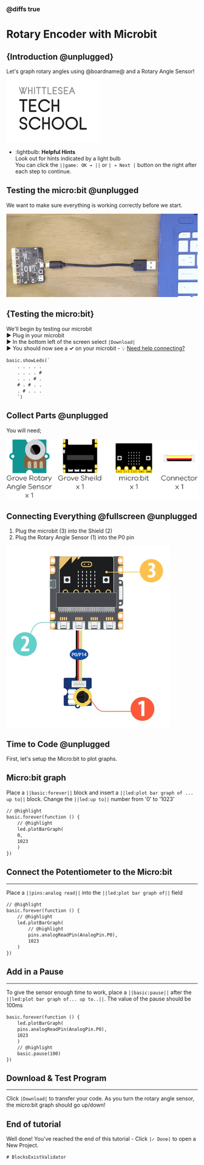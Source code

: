 ### @diffs true

# Rotary Encoder with Microbit

## {Introduction @unplugged}
Let's graph rotary angles using @boardname@ and a Rotary Angle Sensor!
![WTS Logo](https://raw.githubusercontent.com/CarlTS/microbit-grove/master/assets/WTSLogo.png)

  - :lightbulb: **Helpful Hints**   
  Look out for hints indicated by a light bulb   
You can click the ``||game: OK ➔ ||`` or ``| ➔ Next |`` button on the right after each step to continue.

## Testing the micro:bit @unplugged
We want to make sure everything is working correctly before we start.

![Plugging in microbit](https://raw.githubusercontent.com/CarlTS/microbit-grove/master/assets/microbitplugin.gif)   

## {Testing the micro:bit}
We'll begin by testing our microbit   
► Plug in your microbit   
► In the bottom left of the screen select  ``|Download|``  
► You should now see a **✓** on your microbit  -  💡 [Need help connecting?](https://www.youtube.com/watch?v=qSjMDG84bMY)

```template
basic.showLeds(`
    . . . . .
    . . . . #
    . . . # .
    # . # . .
    . # . . .
    `)
```


## Collect Parts @unplugged

You will need;

![Parts Needed 1 Rotary, 1 microbit, 1 sheild](https://raw.githubusercontent.com/CarlTS/grove-sensor-tutorial/master/images/GroveSensors/GroveRotary.png)


## Connecting Everything  @fullscreen @unplugged
1. Plug the microbit (3) into the Shield (2)
2. Plug the Rotary Angle Sensor (1) into the P0 pin

![Connection Image](https://raw.githubusercontent.com/CarlTS/grove-sensor-tutorial/master/images/rotaryAnglesensor.jpg)

## Time to Code @unplugged

First, let's setup the Micro:bit to plot graphs.

## Micro:bit graph
Place a ``||basic:forever||`` block and insert a ``||led:plot bar graph of ... up to||`` block. Change the ``||led:up to||`` number from '0' to '1023' 

```blocks
// @highlight
basic.forever(function () {
    // @highlight
    led.plotBarGraph(
    0,
    1023
    )
})
```



##  Connect the Potentiometer to the Micro:bit
-------------------------------
Place a ``||pins:analog read||`` into the ``||led:plot bar graph of||`` field

```blocks
// @highlight
basic.forever(function () {
    // @highlight
    led.plotBarGraph(
        // @highlight
        pins.analogReadPin(AnalogPin.P0),
        1023
    )
})
```

## Add in a Pause
-----------------------------------------------------
To give the sensor enough time to work, place a ``||basic:pause||`` after the ``||led:plot bar graph of... up to..||``. The value of the pause should be 100ms

```blocks
basic.forever(function () {
    led.plotBarGraph(
    pins.analogReadPin(AnalogPin.P0),
    1023
    )
    // @highlight
    basic.pause(100)
})
```



## Download & Test Program
--------------------
Click ``|Download|`` to transfer your code. As you turn the rotary angle sensor, the micro:bit graph should go up/down!

## End of tutorial

Well done! You've reached the end of this tutorial - Click  ``|✓ Done|`` to open a New Project.

```validation.global
# BlocksExistValidator
```



